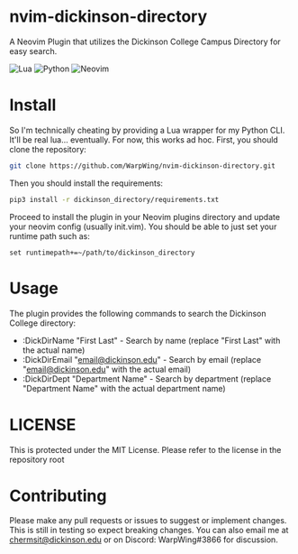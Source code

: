 # nvim-dickinson-directory
A Neovim Plugin that utilizes the Dickinson College Campus Directory for easy search.

![Lua](https://img.shields.io/badge/lua-%232C2D72.svg?style=for-the-badge&logo=lua&logoColor=white)
![Python](https://img.shields.io/badge/python-3670A0?style=for-the-badge&logo=python&logoColor=ffdd54)
![Neovim](https://img.shields.io/badge/NeoVim-%2357A143.svg?&style=for-the-badge&logo=neovim&logoColor=white)

# Install

So I'm technically cheating by providing a Lua wrapper for my Python CLI. It'll be real lua... eventually. For now, this works ad hoc. First, you should clone the repository:

```bash
git clone https://github.com/WarpWing/nvim-dickinson-directory.git
```
Then you should install the requirements:
```bash
pip3 install -r dickinson_directory/requirements.txt
```
Proceed to install the plugin in your Neovim plugins directory and update your neovim config (usually init.vim). You should be able to just set your runtime path such as:
```vim
set runtimepath+=~/path/to/dickinson_directory
```

# Usage
The plugin provides the following commands to search the Dickinson College directory:
 - :DickDirName "First Last" - Search by name (replace "First Last" with the actual name)
 - :DickDirEmail "email@dickinson.edu" - Search by email (replace "email@dickinson.edu" with the actual email)
 - :DickDirDept "Department Name" - Search by department (replace "Department Name" with the actual department name)

# LICENSE
This is protected under the MIT License. Please refer to the license in the repository root

# Contributing
Please make any pull requests or issues to suggest or implement changes. This is still in testing so expect breaking changes. You can also email me at chermsit@dickinson.edu or on Discord: WarpWing#3866 for discussion.

